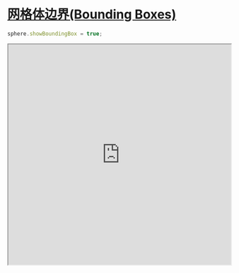 # [网格体边界(Bounding Boxes)](https://doc.babylonjs.com/features/featuresDeepDive/mesh/displayBoundingBoxes/)

```js
sphere.showBoundingBox = true;
```


<iframe src="https://playground.babylonjs.com/#4F33I3" width="100%" height="500"></iframe>








